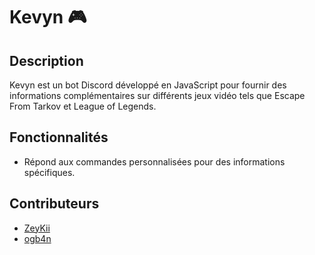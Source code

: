 # Kevyn 🎮

## Description
Kevyn est un bot Discord développé en JavaScript pour fournir des informations complémentaires sur différents jeux vidéo tels que Escape From Tarkov et League of Legends.

## Fonctionnalités

- Répond aux commandes personnalisées pour des informations spécifiques.

## Contributeurs
- [ZeyKii](https://github.com/ZeyKii/ZeyKii)
- [ogb4n](https://github.com/ogb4n/ogb4n)
